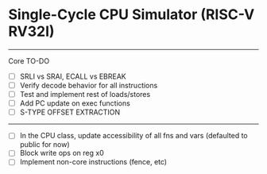 # Single-Cycle CPU Simulator (RISC-V RV32I)
**********
Core TO-DO
- [ ] SRLI vs SRAI, ECALL vs EBREAK
- [ ] Verify decode behavior for all instructions
- [ ] Test and implement rest of loads/stores
- [ ] Add PC update on exec functions
- [ ] S-TYPE OFFSET EXTRACTION
**********
- [ ] In the CPU class, update accessibility of all fns and vars (defaulted to public for now)
- [ ] Block write ops on reg x0
- [ ] Implement non-core instructions (fence, etc)